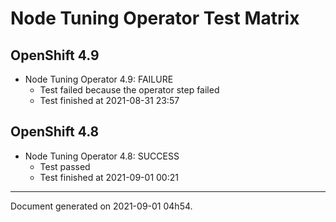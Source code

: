 
Node Tuning Operator Test Matrix
================================

OpenShift 4.9
-------------


* Node Tuning Operator 4.9: FAILURE
  - Test failed because the operator step failed
  - Test finished at 2021-08-31 23:57

OpenShift 4.8
-------------


* Node Tuning Operator 4.8: SUCCESS
  - Test passed
  - Test finished at 2021-09-01 00:21


---
Document generated on 2021-09-01 04h54.
